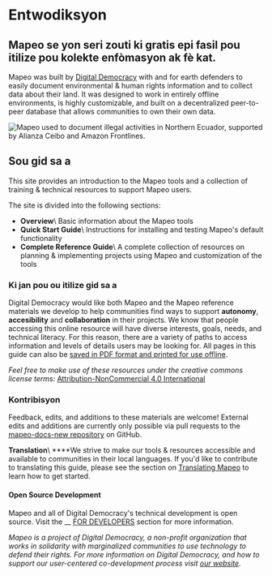 # Entwodiksyon

## Mapeo se yon seri zouti ki gratis epi fasil pou itilize pou kolekte enfòmasyon ak fè kat.&#x20;

Mapeo was built by [Digital Democracy](https://www.digital-democracy.org) with and for earth defenders to easily document environmental & human rights information and to collect data about their land. It was designed to work in entirely offline environments, is highly customizable, and built on a decentralized peer-to-peer database that allows communities to own their own data.

![Mapeo used to document illegal activities in Northern Ecuador, supported by Alianza Ceibo and Amazon Frontlines.](../.gitbook/assets/ac-siona2-1024x683.jpg)

## Sou gid sa a

This site provides an introduction to the Mapeo tools and a collection of training & technical resources to support Mapeo users.

The site is divided into the following sections:

* **Overview**\ Basic information about the Mapeo tools
* **Quick Start Guide**\ Instructions for installing and testing Mapeo's default functionality
* **Complete Reference Guide**\ A complete collection of resources on planning & implementing projects using Mapeo and customization of the tools

### Ki jan pou ou itilize gid sa a

Digital  Democracy would like both Mapeo and the Mapeo reference materials we develop to help communities find ways to support **autonomy**, **accesibility** and **collaboration** in their projects. We know that people accessing this online resource will have diverse interests, goals, needs, and technical literacy. For this reason, there are a variety of paths to access information and levels of details users may be looking for.  All pages in this guide can also be [saved in PDF format and printed for use offline](complete-reference-guide/troubleshooting/saving-and-printing-mapeo-reference-materials.md).

_Feel free to make use of these resources under the creative commons license terms:_ [Attribution-NonCommercial 4.0 International](https://creativecommons.org/licenses/by-nc/4.0/)&#x20;

### Kontribisyon

Feedback, edits, and additions to these materials are welcome! External edits and additions are currently only possible via pull requests to the [mapeo-docs-new repository](https://github.com/digidem/mapeo-docs-new) on GitHub.

**Translation**\ ****We strive to make our tools & resources accessible and available to communities in their local languages. If you'd like to contribute to translating this guide, please see the section on [Translating Mapeo](complete-reference-guide/customization-options/translating.md) to learn how to get started.

#### Open Source Development

Mapeo and all of Digital Democracy's technical development is open source. Visit the __ [FOR DEVELOPERS](for-developers/mapeo-repositories.md) <mark style="color:blue;"></mark> section for more information.



_Mapeo is a project of Digital Democracy, a non-profit organization that works in solidarity with marginalized communities to use technology to defend their rights. For more information on Digital Democracy,  and how to support our user-centered co-development process visit_ [_our website_](https://www.digital-democracy.org)_._
